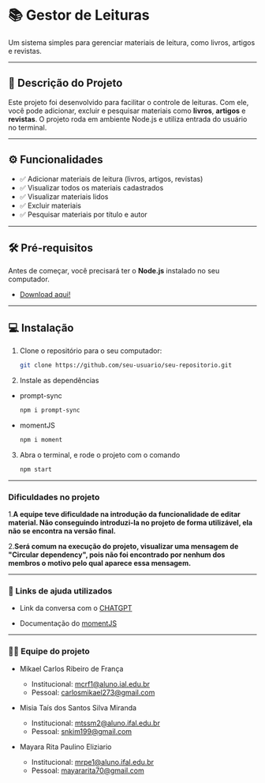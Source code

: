 # 📚 Gestor de Leituras

Um sistema simples para gerenciar materiais de leitura, como livros, artigos e revistas.

---

## 📝 Descrição do Projeto

Este projeto foi desenvolvido para facilitar o controle de leituras. Com ele, você pode adicionar, excluir e pesquisar materiais como **livros**, **artigos** e **revistas**. O projeto roda em ambiente Node.js e utiliza entrada do usuário no terminal.

---

## ⚙️ Funcionalidades

- ✅ Adicionar materiais de leitura (livros, artigos, revistas)
- ✅ Visualizar todos os materiais cadastrados
- ✅ Visualizar materiais lidos
- ✅ Excluir materiais
- ✅ Pesquisar materiais por título e autor

---

## 🛠️ Pré-requisitos

Antes de começar, você precisará ter o **Node.js** instalado no seu computador.

- [Download aqui!](https://nodejs.org/)

---

## 💻 Instalação

1. Clone o repositório para o seu computador:

   ```bash
   git clone https://github.com/seu-usuario/seu-repositorio.git
2. Instale as dependências

 - prompt-sync
   ```bash
   npm i prompt-sync

 - momentJS
   ```bash
   npm i moment

3. Abra o terminal, e rode o projeto com o comando
   ```bash
   npm start


---

### Dificuldades no projeto

1.**A equipe teve dificuldade na introdução da funcionalidade de **editar material**. Não conseguindo introduzi-la no projeto de forma utilizável, ela não se encontra na versão final.**

2.**Será comum na execução do projeto, visualizar uma mensagem de **"Circular dependency"**, pois não foi encontrado por nenhum dos membros o motivo pelo qual aparece essa mensagem.**

---

### 📎 Links de ajuda utilizados

- Link da conversa com o [CHATGPT](https://chatgpt.com/share/6762189a-42f4-8001-931a-2cb034aa7987)

- Documentação do [momentJS](https://momentjs.com/docs/)

---

### 🧑‍💻 Equipe do projeto

- Mikael Carlos Ribeiro de França
  - Institucional: mcrf1@aluno.ial.edu.br
  - Pessoal: carlosmikael273@gmail.com

- Misia Taís dos Santos Silva Miranda 
  - Institucional: mtssm2@aluno.ifal.edu.br 
  - Pessoal: snkim199@gmail.com

- Mayara Rita Paulino Eliziario
  - Institucional: mrpe1@aluno.ifal.edu.br
  - Pessoal: mayararita70@gmail.com














